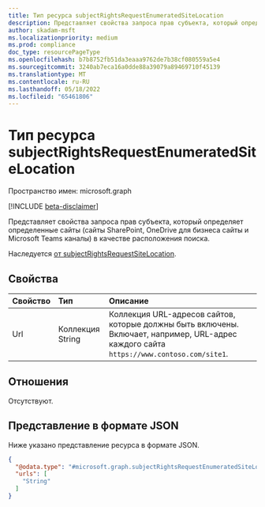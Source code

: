 ```yaml
---
title: Тип ресурса subjectRightsRequestEnumeratedSiteLocation
description: Представляет свойства запроса прав субъекта, который определяет определенные сайты (сайты SharePoint, OneDrive для бизнеса сайты и Microsoft Teams каналы) в качестве расположения поиска.
author: skadam-msft
ms.localizationpriority: medium
ms.prod: compliance
doc_type: resourcePageType
ms.openlocfilehash: b7b8752fb51da3eaaa9762de7b38cf080559a5e4
ms.sourcegitcommit: 3240ab7eca16a0dde88a39079a89469710f45139
ms.translationtype: MT
ms.contentlocale: ru-RU
ms.lasthandoff: 05/18/2022
ms.locfileid: "65461806"
---
```

# <a name="subjectrightsrequestenumeratedsitelocation-resource-type"></a>Тип ресурса subjectRightsRequestEnumeratedSiteLocation

Пространство имен: microsoft.graph

[!INCLUDE [beta-disclaimer](../../includes/beta-disclaimer.md)]

Представляет свойства запроса прав субъекта, который определяет определенные сайты (сайты SharePoint, OneDrive для бизнеса сайты и Microsoft Teams каналы) в качестве расположения поиска.

Наследуется [от subjectRightsRequestSiteLocation](../resources/subjectrightsrequestsitelocation.md).

## <a name="properties"></a>Свойства
|Свойство|Тип|Описание|
|:---|:---|:---|
|Url|Коллекция String|Коллекция URL-адресов сайтов, которые должны быть включены. Включает, например, URL-адрес каждого сайта `https://www.contoso.com/site1`.|

## <a name="relationships"></a>Отношения
Отсутствуют.

## <a name="json-representation"></a>Представление в формате JSON
Ниже указано представление ресурса в формате JSON.
<!-- {
  "blockType": "resource",
  "@odata.type": "microsoft.graph.subjectRightsRequestEnumeratedSiteLocation"
}
-->
``` json
{
  "@odata.type": "#microsoft.graph.subjectRightsRequestEnumeratedSiteLocation",
  "urls": [
    "String"
  ]
}
```

